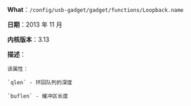 **What**：`/config/usb-gadget/gadget/functions/Loopback.name`

**日期**：2013 年 11 月

**内核版本**：3.13

**描述**：

    该属性：

    `qlen` - 环回队列的深度

    `buflen` - 缓冲区长度 